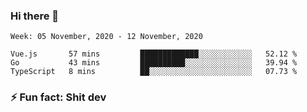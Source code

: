 ### Hi there 👋
<!--START_SECTION:waka-->
```text
Week: 05 November, 2020 - 12 November, 2020

Vue.js       57 mins         █████████████░░░░░░░░░░░░   52.12 % 
Go           43 mins         ██████████░░░░░░░░░░░░░░░   39.94 % 
TypeScript   8 mins          ██░░░░░░░░░░░░░░░░░░░░░░░   07.73 % 
```
<!--END_SECTION:waka-->
<!--
**TG4LAaron/TG4LAaron** is a ✨ _special_ ✨ repository because its `README.md` (this file) appears on your GitHub profile.

Here are some ideas to get you started:

- 🔭 I’m currently working on ...
- 🌱 I’m currently learning ...
- 👯 I’m looking to collaborate on ...
- 🤔 I’m looking for help with ...
- 💬 Ask me about ...
- 📫 How to reach me: ...
- 😄 Pronouns: ...
- ⚡ Fun fact: ...
-->
### ⚡ Fun fact: Shit dev
